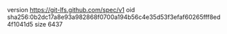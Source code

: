 version https://git-lfs.github.com/spec/v1
oid sha256:0b2dc17a8e93a982868f0700a194b56c4e35d53f3efaf60265fff8ed4f1041d5
size 6437
